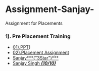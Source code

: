 # Assignment-Sanjay-
Assignment for Placements 


### 1). Pre Placement Training
- [01).PPT]((https://github.com/Dr-Sanjay/Assignment_Sanjay/tree/main/01)(-PPT)))
- [02).Placement Assignment](https://github.com/Dr-Sanjay/Assignment_Sanjay/tree/main/PPT)
- [Sanjay***("3Star")***]("Sanajy")
- [Sanjay Singh ***(10/10)***]()
